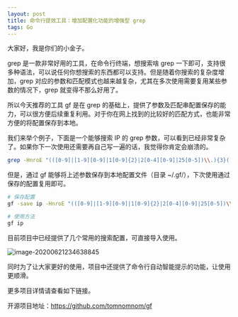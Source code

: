 ```yaml
---
layout: post
title: 命令行提效工具：增加配置化功能的增强型 grep
tags: Go
---
```


大家好，我是你们的小金子。

grep 是一款非常好用的工具，在命令行终端，想搜索啥 grep 一下即可，支持很多种语法，可以说任何你想搜索的东西都可以支持。但是随着你搜索的复杂度增加，grep 对应的参数和匹配模式也越来越复杂，尤其在多次使用需要复用某些参数的情况下，grep 就变得不那么好用了。

所以今天推荐的工具 gf 是在 grep 的基础上，提供了参数及匹配串配置保存的能力，可以很方便后续重复利用。对于你在网上找到的比较好的匹配方式，也能非常方便的将配置保存到本地。

我们来举个例子，下面是一个能够搜索 IP 的 grep 参数，可以看到已经非常复杂了。如果你下一次使用还需要再自己写一遍的话，我觉得你肯定会崩溃的。

```bash
grep -HnroE "(([0-9]|[1-9][0-9]|1[0-9]{2}|2[0-4][0-9]|25[0-5])\\.){3}([0-9]|[1-9][0-9]|1[0-9]{2}|2[0-4][0-9]|25[0-5])"
```

但是，通过 gf 能够将上述参数保存到本地配置文件（目录 ~/.gf/），下次使用通过保存的配置复用即可。

```bash
# 保存配置
gf -save ip -HnroE "(([0-9]|[1-9][0-9]|1[0-9]{2}|2[0-4][0-9]|25[0-5])\\.){3}([0-9]|[1-9][0-9]|1[0-9]{2}|2[0-4][0-9]|25[0-5])"

# 使用方法
gf ip
```

目前项目中已经提供了几个常用的搜索配置，可直接导入使用。

![image-20200621234638845](https://raw.githubusercontent.com/ZhuPeng/pic/master/images/compress_image-20200621234638845.png)

同时为了让大家更好的使用，项目中还提供了命令行自动智能提示的功能，让使用更顺滑。

更多项目详情请查看如下链接。

开源项目地址：https://github.com/tomnomnom/gf

